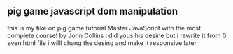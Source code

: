 ## pig game javascript dom manipulation

this is my tike on pig game tutorial Master JavaScript with the most complete course! by John Collins i did yous his desine but i rewrite it from 0 even html file i willl chang the desing and make it responsive later 
